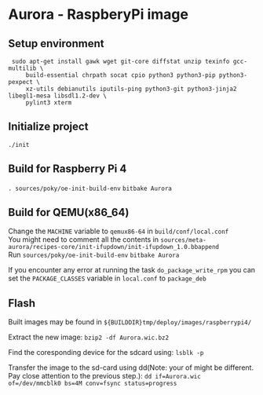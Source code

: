 # Aurora - RaspberyPi image
## Setup environment

```
 sudo apt-get install gawk wget git-core diffstat unzip texinfo gcc-multilib \
     build-essential chrpath socat cpio python3 python3-pip python3-pexpect \
     xz-utils debianutils iputils-ping python3-git python3-jinja2 libegl1-mesa libsdl1.2-dev \
     pylint3 xterm
```

## Initialize project
`./init`

## Build for Raspberry Pi 4
`. sources/poky/oe-init-build-env`
`bitbake Aurora`

## Build for QEMU(x86_64)
Change the `MACHINE` variable to `qemux86-64` in `build/conf/local.conf` \
You might need to comment all the contents in `sources/meta-aurora/recipes-core/init-ifupdown/init-ifupdown_1.0.bbappend` \
Run `sources/poky/oe-init-build-env` `bitbake Aurora`

If you encounter any error at running the task `do_package_write_rpm` you can set the `PACKAGE_CLASSES` variable in `local.conf` to `package_deb`


## Flash
Built images may be found in `${BUILDDIR}tmp/deploy/images/raspberrypi4/`

Extract the new image:
`bzip2 -df Aurora.wic.bz2`

Find the coresponding device for the sdcard using:
`lsblk -p`

Transfer the image to the sd-card using dd(Note: your of might be different. Pay close attention to the previous step.):
`dd if=Aurora.wic of=/dev/mmcblk0 bs=4M conv=fsync status=progress`
